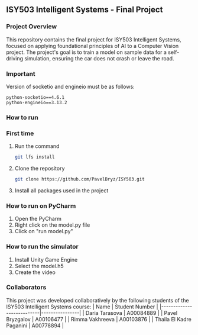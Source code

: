 ## ISY503 Intelligent Systems - Final Project

### Project Overview
This repository contains the final project for ISY503 Intelligent Systems, focused on applying foundational principles of AI to a Computer Vision project. The project's goal is to train a model on sample data for a self-driving simulation, ensuring the car does not crash or leave the road.

### Important
Version of socketio and engineio must be as follows:

    python-socketio==4.6.1
    python-engineio==3.13.2
    
### How to run

### First time

1. Run the command

   ```bash
   git lfs install
   ```
   
2. Clone the repository

   ```bash
   git clone https://github.com/PavelBryz/ISY503.git
   ```
3. Install all packages used in the project
    
### How to run on PyCharm
1. Open the PyCharm
2. Right click on the model.py file
3. Click on "run model.py"
   
### How to run the simulator
1. Install Unity Game Engine
2. Select the model.h5
3. Create the video
   
### Collaborators
This project was developed collaboratively by the following students of the ISY503 Intelligent Systems course:
| Name                      | Student Number |
|---------------------------|----------------|
| Daria Tarasova            | A00084889      |
| Pavel Bryzgalov           | A00106477      |
| Rimma Vakhreeva           | A00103876      |
| Thaila El Kadre Paganini  | A00778894      |

